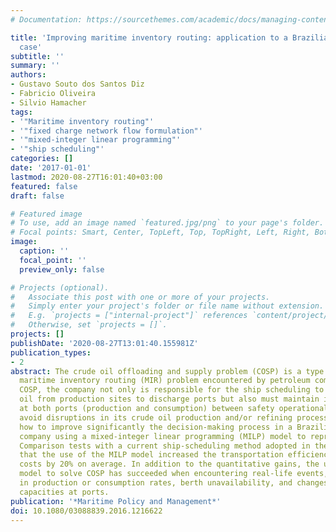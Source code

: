 ```yaml
---
# Documentation: https://sourcethemes.com/academic/docs/managing-content/

title: 'Improving maritime inventory routing: application to a Brazilian petroleum
  case'
subtitle: ''
summary: ''
authors:
- Gustavo Souto dos Santos Diz
- Fabricio Oliveira
- Silvio Hamacher
tags:
- '"Maritime inventory routing"'
- '"fixed charge network flow formulation"'
- '"mixed-integer linear programming"'
- '"ship scheduling"'
categories: []
date: '2017-01-01'
lastmod: 2020-08-27T16:01:40+03:00
featured: false
draft: false

# Featured image
# To use, add an image named `featured.jpg/png` to your page's folder.
# Focal points: Smart, Center, TopLeft, Top, TopRight, Left, Right, BottomLeft, Bottom, BottomRight.
image:
  caption: ''
  focal_point: ''
  preview_only: false

# Projects (optional).
#   Associate this post with one or more of your projects.
#   Simply enter your project's folder or file name without extension.
#   E.g. `projects = ["internal-project"]` references `content/project/deep-learning/index.md`.
#   Otherwise, set `projects = []`.
projects: []
publishDate: '2020-08-27T13:01:40.155981Z'
publication_types:
- 2
abstract: The crude oil offloading and supply problem (COSP) is a type of operation
  maritime inventory routing (MIR) problem encountered by petroleum companies. In
  COSP, the company not only is responsible for the ship scheduling to carry the crude
  oil from production sites to discharge ports but also must maintain inventory levels
  at both ports (production and consumption) between safety operational bounds to
  avoid disruptions in its crude oil production and/or refining processes. We show
  how to improve significantly the decision-making process in a Brazilian petroleum
  company using a mixed-integer linear programming (MILP) model to represent COSP.
  Comparison tests with a current ship-scheduling method adopted in the company indicated
  that the use of the MILP model increased the transportation efficiency and reduced
  costs by 20% on average. In addition to the quantitative gains, the use of a MILP
  model to solve COSP has succeeded when encountering real-life events, such as variation
  in production or consumption rates, berth unavailability, and changes in the storage
  capacities at ports.
publication: '*Maritime Policy and Management*'
doi: 10.1080/03088839.2016.1216622
---
```

